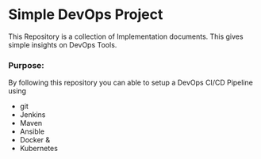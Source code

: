 # Simple DevOps Project

This Repository is a collection of Implementation documents. This gives simple insights on DevOps Tools.

### Purpose:
By following this repository you can able to setup a DevOps CI/CD Pipeline using
- git
- Jenkins
- Maven
- Ansible
- Docker &
- Kubernetes

